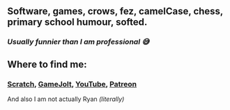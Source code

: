 ## Software, games, crows, fez, camelCase, chess, primary school humour, softed.
### _Usually funnier than I am professional 😅_
## Where to find me:
### [Scratch](https://scratch.mit.edu/users/softed/), [GameJolt](https://gamejolt.com/@softed), [YouTube](https://www.youtube.com/channel/UC5d1jummk2_nce2QL5dP-DA), [Patreon](https://www.patreon.com/softed)
And also I am not actually Ryan _(literally)_
